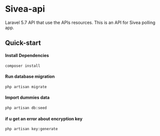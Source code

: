 # Sivea-api
Laravel 5.7 API that use the APIs resources. This is an API for Sivea polling app.


## Quick-start

#### Install Dependencies
    composer install

#### Run database migration
    php artisan migrate

#### Import dummies data
    php artisan db:seed

#### if u get an error about encryption key
    php artisan key:generate
